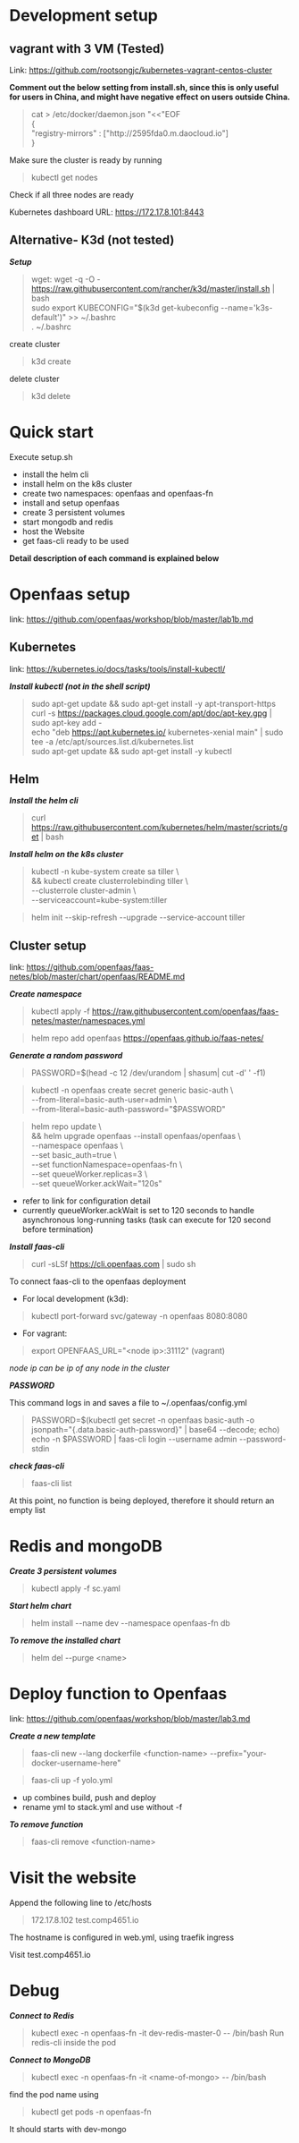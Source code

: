 # Development setup

## vagrant with 3 VM (Tested)
Link: https://github.com/rootsongjc/kubernetes-vagrant-centos-cluster

**Comment out the below setting from install.sh, since this is only useful for users in China, and might have negative effect on users outside China.**

> <p> cat > /etc/docker/daemon.json "<<"EOF <br>
> { <br>
>  "registry-mirrors" : ["http://2595fda0.m.daocloud.io"] <br>
> } </p>

Make sure the cluster is ready by running
> kubectl get nodes

Check if all three nodes are ready

Kubernetes dashboard URL: https://172.17.8.101:8443

## Alternative- K3d (not tested)
***Setup***

> wget: wget -q -O - https://raw.githubusercontent.com/rancher/k3d/master/install.sh | bash \
sudo export KUBECONFIG="$(k3d get-kubeconfig --name='k3s-default')" >> ~/.bashrc \
. ~/.bashrc

create cluster

> k3d create

delete cluster

> k3d delete

# Quick start

Execute setup.sh
- install the helm cli
- install helm on the k8s cluster
- create two namespaces: openfaas and openfaas-fn
- install and setup openfaas
- create 3 persistent volumes
- start mongodb and redis
- host the Website
- get faas-cli ready to be used

**Detail description of each command is explained below**

# Openfaas setup
link: https://github.com/openfaas/workshop/blob/master/lab1b.md

## Kubernetes
link: https://kubernetes.io/docs/tasks/tools/install-kubectl/

***Install kubectl (not in the shell script)***
> sudo apt-get update && sudo apt-get install -y apt-transport-https \
curl -s https://packages.cloud.google.com/apt/doc/apt-key.gpg | sudo apt-key add - \
echo "deb https://apt.kubernetes.io/ kubernetes-xenial main" | sudo tee -a /etc/apt/sources.list.d/kubernetes.list \
sudo apt-get update && sudo apt-get install -y kubectl

## Helm
***Install the helm cli***
> curl https://raw.githubusercontent.com/kubernetes/helm/master/scripts/get | bash

***Install helm on the k8s cluster***
> <p>kubectl -n kube-system create sa tiller \ <br>
>  && kubectl create clusterrolebinding tiller \ <br>
>  --clusterrole cluster-admin \ <br>
>  --serviceaccount=kube-system:tiller <p>

> helm init --skip-refresh --upgrade --service-account tiller

## Cluster setup
link: https://github.com/openfaas/faas-netes/blob/master/chart/openfaas/README.md

***Create namespace***
> kubectl apply -f https://raw.githubusercontent.com/openfaas/faas-netes/master/namespaces.yml

> helm repo add openfaas https://openfaas.github.io/faas-netes/

***Generate a random password***
> PASSWORD=$(head -c 12 /dev/urandom | shasum| cut -d' ' -f1)

> <p> kubectl -n openfaas create secret generic basic-auth \ <br>
> --from-literal=basic-auth-user=admin \ <br>
> --from-literal=basic-auth-password="$PASSWORD" <p>

> <p> helm repo update \ <br>
> && helm upgrade openfaas --install openfaas/openfaas \ <br>
>    --namespace openfaas  \ <br>
>    --set basic_auth=true \ <br>
>    --set functionNamespace=openfaas-fn \ <br>
>    --set queueWorker.replicas=3 \ <br>
>    --set queueWorker.ackWait="120s"<p>

* refer to link for configuration detail
* currently queueWorker.ackWait is set to 120 seconds to handle asynchronous long-running tasks (task can execute for 120 second before termination)

***Install faas-cli***
> curl -sLSf https://cli.openfaas.com | sudo sh

To connect faas-cli to the openfaas deployment

* For local development (k3d):
> kubectl port-forward svc/gateway -n openfaas 8080:8080 

* For vagrant:
> export OPENFAAS_URL="\<node ip\>:31112" (vagrant)

*node ip can be ip of any node in the cluster*

***PASSWORD***

This command logs in and saves a file to ~/.openfaas/config.yml
>PASSWORD=$(kubectl get secret -n openfaas basic-auth -o jsonpath="{.data.basic-auth-password}" | base64 --decode; echo) \
echo -n $PASSWORD | faas-cli login --username admin --password-stdin

***check faas-cli***

> faas-cli list

At this point, no function is being deployed, therefore it should return an empty list

 # Redis and mongoDB

***Create 3 persistent volumes***
 > kubectl apply -f sc.yaml 

 ***Start helm chart***
> helm install --name dev --namespace openfaas-fn db

***To remove the installed chart***
> helm del --purge \<name\>

# Deploy function to Openfaas
link: https://github.com/openfaas/workshop/blob/master/lab3.md

***Create a new template***
> faas-cli new --lang dockerfile \<function-name\> --prefix="your-docker-username-here"

>faas-cli up -f yolo.yml
* up combines build, push and deploy
* rename yml to stack.yml and use without -f

***To remove function***
> faas-cli remove \<function-name\>

# Visit the website

Append the following line to /etc/hosts
> 172.17.8.102  test.comp4651.io

The hostname is configured in web.yml, using traefik ingress

Visit test.comp4651.io

<!-- # portworx

helm install --debug --name test --set etcdEndPoint=etcd:http://172.17.8.101:2379,clusterName=mycluster ./helm/charts/portworx/ -->

# Debug

***Connect to Redis***
> kubectl exec -n openfaas-fn -it dev-redis-master-0 -- /bin/bash
> Run redis-cli inside the pod

***Connect to MongoDB***
> kubectl exec -n openfaas-fn -it \<name-of-mongo\> -- /bin/bash

find the pod name using 
> kubectl get pods -n openfaas-fn

It should starts with dev-mongo
